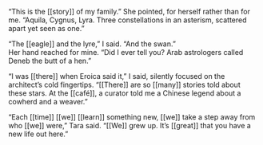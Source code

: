 “This is the [[story]] of my family.” She pointed, for herself rather than for me. “Aquila, Cygnus, Lyra. Three constellations in an asterism, scattered apart yet seen as one.”  

“The [[eagle]] and the lyre,” I said. “And the swan.”  
Her hand reached for mine. “Did I ever tell you? Arab astrologers called Deneb the butt of a hen.”  

“I was [[there]] when Eroica said it,” I said, silently focused on the architect’s cold fingertips. “[[There]] are so [[many]] stories told about these stars. At the [[café]], a curator told me a Chinese legend about a cowherd and a weaver.”  

“Each [[time]] [[we]] [[learn]] something new, [[we]] take a step away from who [[we]] were,” Tara said. “[[We]] grew up. It’s [[great]] that you have a new life out here.” 

